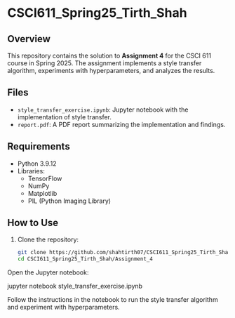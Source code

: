 # CSCI611_Spring25_Tirth_Shah

## Overview

This repository contains the solution to **Assignment 4** for the CSCI 611 course in Spring 2025. The assignment implements a style transfer algorithm, experiments with hyperparameters, and analyzes the results.

## Files

- `style_transfer_exercise.ipynb`: Jupyter notebook with the implementation of style transfer.
- `report.pdf`: A PDF report summarizing the implementation and findings.

## Requirements

- Python 3.9.12
- Libraries:
  - TensorFlow
  - NumPy
  - Matplotlib
  - PIL (Python Imaging Library)

## How to Use

1. Clone the repository:
   ```bash
   git clone https://github.com/shahtirth07/CSCI611_Spring25_Tirth_Shah.git
   cd CSCI611_Spring25_Tirth_Shah/Assignment_4
   ```

Open the Jupyter notebook:

jupyter notebook style_transfer_exercise.ipynb

Follow the instructions in the notebook to run the style transfer algorithm and experiment with hyperparameters.
